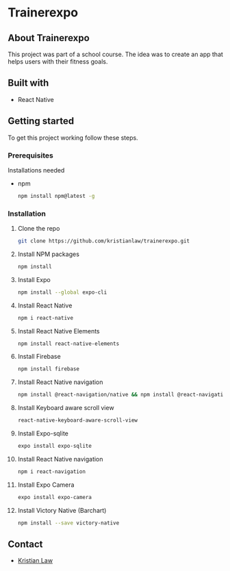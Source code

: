 # Trainerexpo

## About Trainerexpo
This project was part of a school course. The idea was to create an app that helps users with their fitness goals.

## Built with
* []() React Native

## Getting started
To get this project working follow these steps.
### Prerequisites
Installations needed
* npm
  ```sh
  npm install npm@latest -g
  ```
### Installation
1. Clone the repo
   ```sh
   git clone https://github.com/kristianlaw/trainerexpo.git
   ```
2. Install NPM packages
   ```sh
   npm install
   ```
3. Install Expo
    ```sh
    npm install --global expo-cli
    ```
4. Install React Native
    ```sh
    npm i react-native
    ```
5. Install React Native Elements
    ```sh
    npm install react-native-elements
    ```
6. Install Firebase
    ```sh
    npm install firebase
    ```
7. Install React Native navigation
    ```sh
    npm install @react-navigation/native && npm install @react-navigation/stack && expo install react-native-gesture-handler react-native-reanimated react-native-screens react-native-safe-area-context @react-native-community/masked-view
    ```
8. Install Keyboard aware scroll view
    ```sh
    react-native-keyboard-aware-scroll-view
    ```
9. Install Expo-sqlite
    ```sh
    expo install expo-sqlite
    ```
10. Install React Native navigation
    ```sh
    npm i react-navigation
    ```
11. Install Expo Camera
    ```sh
    expo install expo-camera
    ```
11. Install Victory Native (Barchart)
    ```sh
    npm install --save victory-native
    ```

## Contact
* []() [Kristian Law](https://github.com/kristianlaw)

